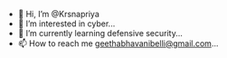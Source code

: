 - 👋 Hi, I’m @Krsnapriya
- 👀 I’m interested in cyber...
- 🌱 I’m currently learning defensive security...
- 📫 How to reach me geethabhavanibelli@gmail.com...


<!---
Belligeethabhavani/Belligeethabhavani is a ✨ special ✨ repository because its `README.md` (this file) appears on your GitHub profile.
You can click the Preview link to take a look at your changes.
--->

